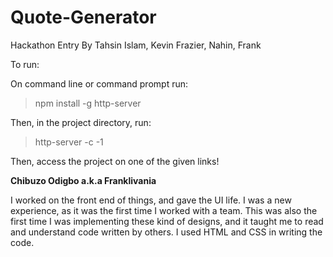 # Quote-Generator
Hackathon Entry
By Tahsin Islam, Kevin Frazier, Nahin, Frank

To run:

On command line or command prompt run:
> npm install -g http-server

Then, in the project directory, run:
> http-server -c -1

Then, access the project on one of the given links!

<b>Chibuzo Odigbo a.k.a Franklivania</b>

I worked on the front end of things, and gave the UI life. I was a new experience, as it was the first time I worked with a team. This was also the first time I was implementing these kind of designs, and it taught me to read and understand code written by others.
I used HTML and CSS in writing the code.
